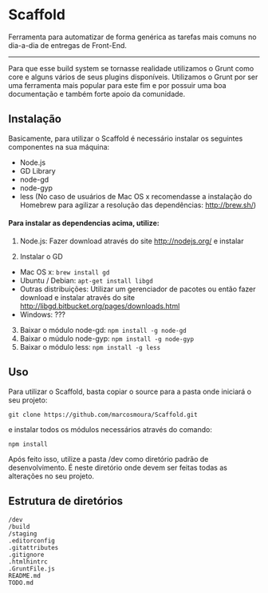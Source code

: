 Scaffold
========

Ferramenta para automatizar de forma genérica as tarefas mais comuns no dia-a-dia de entregas de Front-End.
* * *
Para que esse build system se tornasse realidade utilizamos o Grunt como core e alguns vários de seus plugins disponíveis.
Utilizamos o Grunt por ser uma ferramenta mais popular para este fim e por possuir uma boa documentação e também forte apoio da comunidade.

## Instalação

Basicamente, para utilizar o Scaffold é necessário instalar os seguintes componentes na sua máquina:

- Node.js
- GD Library
- node-gd
- node-gyp
- less
(No caso de usuários de Mac OS x recomendasse a instalação do Homebrew para agilizar a resolução das dependências: http://brew.sh/)

#### Para instalar as dependencias acima, utilize:

1. Node.js: Fazer download através do site http://nodejs.org/ e instalar

2. Instalar o GD
- Mac OS x: `brew install gd`
- Ubuntu / Debian: `apt-get install libgd`
- Outras distribuições: Utilizar um gerenciador de pacotes ou então fazer download e instalar através do site http://libgd.bitbucket.org/pages/downloads.html
- Windows: ???
3. Baixar o módulo node-gd: `npm install -g node-gd`
4. Baixar o múdulo node-gyp: `npm install -g node-gyp`
5. Baixar o módulo less: `npm install -g less`

## Uso

Para utilizar o Scaffold, basta copiar o source para a pasta onde iniciará o seu projeto:

    git clone https://github.com/marcosmoura/Scaffold.git

e instalar todos os módulos necessários através do comando:

    npm install

Após feito isso, utilize a pasta /dev como diretório padrão de desenvolvimento. É neste diretório onde devem ser feitas todas as alterações no seu projeto.

## Estrutura de diretórios

    /dev  
    /build  
    /staging  
    .editorconfig  
    .gitattributes  
    .gitignore  
    .htmlhintrc  
    .GruntFile.js  
    README.md  
    TODO.md  
